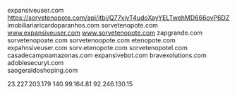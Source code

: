 expansiveuser.com 
https://sorvetenopote.com/api/itbi/Q77xivT4udoXayYELTwehMD666ovP6DZ 
imobiliariaricardoparanhos.com 
sorvetenopote.com 
www.expansiveuser.com 
www.sorvetenopote.com 
zapgrande.com 
sorvetenopoate.com 
sorvetenoopote.com 
etenopote.com 
expahnsiveuser.com 
sorv.etenopote.com 
sorvetenopotel.com 
casadecampoamazonas.com 
expansivebot.com
bravexolutions.com  
adoblesecuryt.com  
saogeraldoshoping.com 

23.227.203.179
140.99.164.81
92.246.130.15

